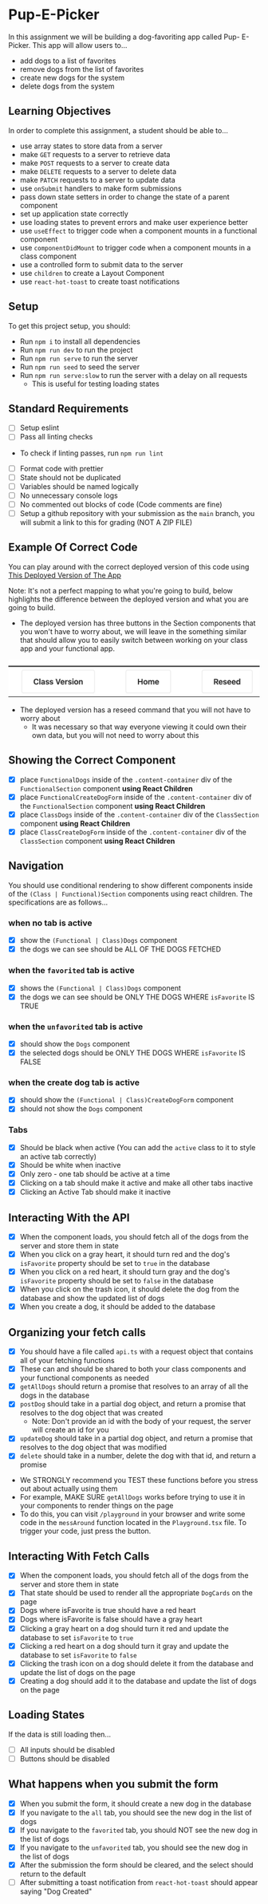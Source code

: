 # Pup-E-Picker

In this assignment we will be building a dog-favoriting app called Pup- E-Picker. This app will allow users to...

- add dogs to a list of favorites
- remove dogs from the list of favorites
- create new dogs for the system
- delete dogs from the system

## Learning Objectives

In order to complete this assignment, a student should be able to...

- use array states to store data from a server
- make `GET` requests to a server to retrieve data
- make `POST` requests to a server to create data
- make `DELETE` requests to a server to delete data
- make `PATCH` requests to a server to update data
- use `onSubmit` handlers to make form submissions
- pass down state setters in order to change the state of a parent component
- set up application state correctly
- use loading states to prevent errors and make user experience better
- use `useEffect` to trigger code when a component mounts in a functional component
- use `componentDidMount` to trigger code when a component mounts in a class component
- use a controlled form to submit data to the server
- use `children` to create a Layout Component
- use `react-hot-toast` to create toast notifications

## Setup

To get this project setup, you should:

- Run `npm i` to install all dependencies
- Run `npm run dev` to run the project
- Run `npm run serve` to run the server
- Run `npm run seed` to seed the server
- Run `npm run serve:slow` to run the server with a delay on all requests
  - This is useful for testing loading states

## Standard Requirements

- [ ] Setup eslint
- [ ] Pass all linting checks

- To check if linting passes, run `npm run lint`

- [ ] Format code with prettier
- [ ] State should not be duplicated
- [ ] Variables should be named logically
- [ ] No unnecessary console logs
- [ ] No commented out blocks of code (Code comments are fine)
- [ ] Setup a github repository with your submission as the `main` branch, you will submit a link to this for grading (NOT A ZIP FILE)

## Example Of Correct Code

You can play around with the correct deployed version of this code using [This Deployed Version of The App](https://pup-e-picker-live-frontend.vercel.app/)

Note: It's not a perfect mapping to what you're going to build, below highlights the difference between the deployed version and what you are going to build.

- The deployed version has three buttons in the Section components that you won't have to worry about, we will leave in the something similar that should allow you to easily switch between working on your class app and your functional app.

![Links you won't have](./public/links-you-wont-have.png)

- The deployed version has a reseed command that you will not have to worry about
  - It was necessary so that way everyone viewing it could own their own data, but you will not need to worry about this

## Showing the Correct Component

- [x] place `FunctionalDogs` inside of the `.content-container` div of the `FunctionalSection` component **using React Children**
- [x] place `FunctionalCreateDogForm` inside of the `.content-container` div of the `FunctionalSection` component **using React Children**
- [x] place `ClassDogs` inside of the `.content-container` div of the `ClassSection` component **using React Children**
- [x] place `ClassCreateDogForm` inside of the `.content-container` div of the `ClassSection` component **using React Children**

## Navigation

You should use conditional rendering to show different components inside of the `(Class | Functional)Section` components using react children. The specifications are as follows...

### when no tab is active

- [x] show the `(Functional | Class)Dogs` component
- [x] the dogs we can see should be ALL OF THE DOGS FETCHED

### when the `favorited` tab is active

- [x] shows the `(Functional | Class)Dogs` component
- [x] the dogs we can see should be ONLY THE DOGS WHERE `isFavorite` IS TRUE

### when the `unfavorited` tab is active

- [x] should show the `Dogs` component
- [x] the selected dogs should be ONLY THE DOGS WHERE `isFavorite` IS FALSE

### when the create dog tab is active

- [x] should show the `(Functional | Class)CreateDogForm` component
- [x] should not show the `Dogs` component

### Tabs

- [x] Should be black when active (You can add the `active` class to it to style an active tab correctly)
- [x] Should be white when inactive
- [x] Only zero - one tab should be active at a time
- [x] Clicking on a tab should make it active and make all other tabs inactive
- [x] Clicking an Active Tab should make it inactive

## Interacting With the API

- [x] When the component loads, you should fetch all of the dogs from the server and store them in state
- [x] When you click on a gray heart, it should turn red and the dog's `isFavorite` property should be set to `true` in the database
- [x] When you click on a red heart, it should turn gray and the dog's `isFavorite` property should be set to `false` in the database
- [x] When you click on the trash icon, it should delete the dog from the database and show the updated list of dogs
- [x] When you create a dog, it should be added to the database

## Organizing your fetch calls

- [x] You should have a file called `api.ts` with a request object that contains all of your fetching functions
- [x] These can and should be shared to both your class components and your functional components as needed
- [x] `getAllDogs` should return a promise that resolves to an array of all the dogs in the database
- [x] `postDog` should take in a partial dog object, and return a promise that resolves to the dog object that was created
  - Note: Don't provide an id with the body of your request, the server will create an id for you
- [x] `updateDog` should take in a partial dog object, and return a promise that resolves to the dog object that was modified
- [x] `delete` should take in a number, delete the dog with that id, and return a promise

- We STRONGLY recommend you TEST these functions before you stress out about actually using them
- For example, MAKE SURE `getAllDogs` works before trying to use it in your components to render things on the page
- To do this, you can visit `/playground` in your browser and write some code in the `messAround` function located in the `Playground.tsx` file. To trigger your code, just press the button.

## Interacting With Fetch Calls

- [x] When the component loads, you should fetch all of the dogs from the server and store them in state
- [x] That state should be used to render all the appropriate `DogCards` on the page
- [x] Dogs where isFavorite is true should have a red heart
- [x] Dogs where isFavorite is false should have a gray heart
- [x] Clicking a gray heart on a dog should turn it red and update the database to set `isFavorite` to `true`
- [x] Clicking a red heart on a dog should turn it gray and update the database to set `isFavorite` to `false`
- [x] Clicking the trash icon on a dog should delete it from the database and update the list of dogs on the page
- [x] Creating a dog should add it to the database and update the list of dogs on the page

## Loading States

If the data is still loading then...

- [ ] All inputs should be disabled
- [ ] Buttons should be disabled

## What happens when you submit the form

- [x] When you submit the form, it should create a new dog in the database
- [x] If you navigate to the `all` tab, you should see the new dog in the list of dogs
- [x] If you navigate to the `favorited` tab, you should NOT see the new dog in the list of dogs
- [x] If you navigate to the `unfavorited` tab, you should see the new dog in the list of dogs
- [x] After the submission the form should be cleared, and the select should return to the default
- [ ] After submitting a toast notification from `react-hot-toast` should appear saying "Dog Created"
